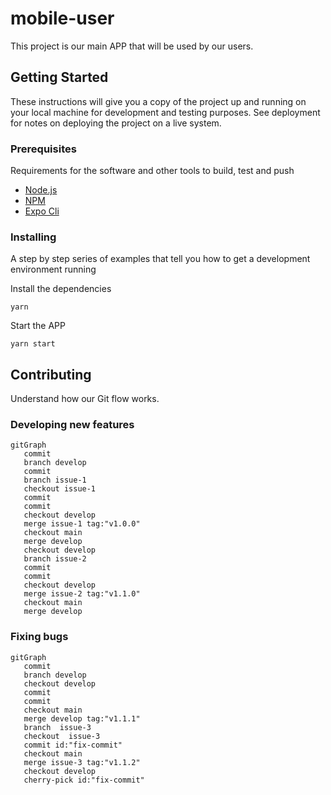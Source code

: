 # mobile-user

This project is our main APP that will be used by our users.

## Getting Started

These instructions will give you a copy of the project up and running on
your local machine for development and testing purposes. See deployment
for notes on deploying the project on a live system.

### Prerequisites

Requirements for the software and other tools to build, test and push
- [Node.js](https://nodejs.org/en/)
- [NPM](https://docs.npmjs.com/downloading-and-installing-node-js-and-npm)
- [Expo Cli](https://docs.expo.dev/get-started/installation)

### Installing

A step by step series of examples that tell you how to get a development
environment running

Install the dependencies

    yarn

Start the APP

    yarn start


## Contributing

Understand how our Git flow works.

### Developing new features
```mermaid
gitGraph
   commit
   branch develop
   commit
   branch issue-1
   checkout issue-1
   commit
   commit
   checkout develop
   merge issue-1 tag:"v1.0.0"
   checkout main
   merge develop
   checkout develop
   branch issue-2
   commit
   commit
   checkout develop
   merge issue-2 tag:"v1.1.0"
   checkout main
   merge develop
```

### Fixing bugs
```mermaid
gitGraph
   commit
   branch develop
   checkout develop
   commit
   commit
   checkout main
   merge develop tag:"v1.1.1"
   branch  issue-3
   checkout  issue-3
   commit id:"fix-commit"
   checkout main
   merge issue-3 tag:"v1.1.2"
   checkout develop
   cherry-pick id:"fix-commit"
```

